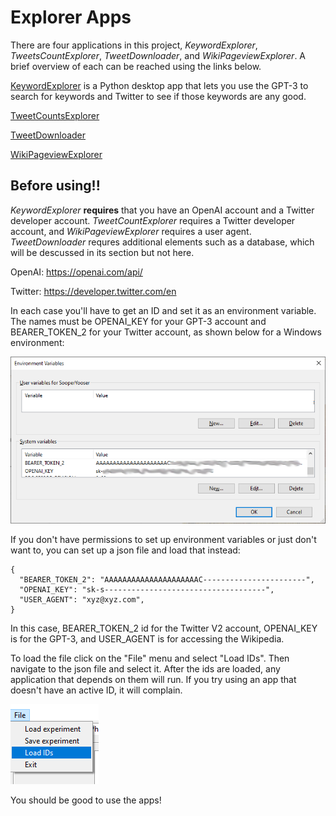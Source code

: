 Explorer Apps
====================================
There are four applications in this project, _KeywordExplorer_, _TweetsCountExplorer_, _TweetDownloader_, and _WikiPageviewExplorer_. A brief overview of each can be reached using the links below. 

[KeywordExplorer](./markup/KeywordExplorer.md) is a Python desktop app that lets you use the GPT-3 to search for keywords and Twitter to see if those keywords are any good.

[TweetCountsExplorer](./markup/TweetsCountExplorer.md)

[TweetDownloader](./markup/TweetDownloader.md)

[WikiPageviewExplorer](./markup/WikiPageviewExplorer.md)

## Before using!!
_KeywordExplorer_ **requires** that you have an OpenAI account and a Twitter developer account. _TweetCountExplorer_ requires a Twitter developer account, and _WikiPageviewExplorer_ requires a user agent. _TweetDownloader_ requres additional elements such as a database, which will be descussed in its section but not here.

OpenAI: https://openai.com/api/

Twitter: https://developer.twitter.com/en

In each case you'll have to get an ID and set it as an environment variable. The names must be OPENAI_KEY for your GPT-3 account and BEARER_TOKEN_2 for your Twitter account, as shown below for a Windows environment:

![Environment variables](./images/environment_vars.png)

If you don't have permissions to set up environment variables or just don't want to, you can set up a json file and load that instead:

```angular2html
{
  "BEARER_TOKEN_2": "AAAAAAAAAAAAAAAAAAAAAC-----------------------",
  "OPENAI_KEY": "sk-s------------------------------------",
  "USER_AGENT": "xyz@xyz.com",
}
```

In this case, BEARER_TOKEN_2 id for the Twitter V2 account, OPENAI_KEY is for the GPT-3, and USER_AGENT is for accessing the Wikipedia. 

To load the file click on the "File" menu and select "Load IDs". Then navigate to the json file and select it. After the ids are loaded, any application that depends on them will run. If you try using an app that doesn't have an active ID, it will complain.

![LoadID](./images/load_id.png)

You should be good to use the apps!
